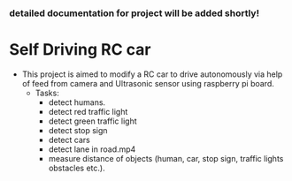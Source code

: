 ### detailed documentation for project will be added shortly! 
# Self Driving RC car
- This project is aimed to modify a RC car to drive autonomously via help of feed from camera and Ultrasonic sensor using raspberry pi board.
  - Tasks:
      - detect humans.
      - detect red traffic light
      - detect green traffic light
      - detect stop sign
      - detect cars
      - detect lane in road.mp4
      - measure distance of objects (human, car, stop sign, traffic lights obstacles etc.).
